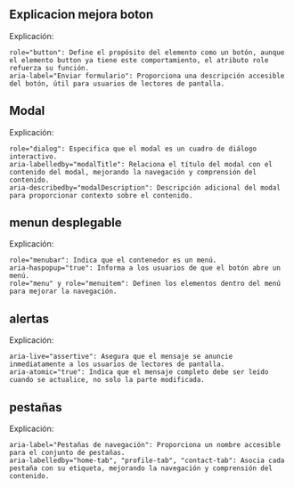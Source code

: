 ## Explicacion mejora boton

Explicación:

    role="button": Define el propósito del elemento como un botón, aunque el elemento button ya tiene este comportamiento, el atributo role refuerza su función.
    aria-label="Enviar formulario": Proporciona una descripción accesible del botón, útil para usuarios de lectores de pantalla.

## Modal

Explicación:

    role="dialog": Especifica que el modal es un cuadro de diálogo interactivo.
    aria-labelledby="modalTitle": Relaciona el título del modal con el contenido del modal, mejorando la navegación y comprensión del contenido.
    aria-describedby="modalDescription": Descripción adicional del modal para proporcionar contexto sobre el contenido.

## menun desplegable

Explicación:

    role="menubar": Indica que el contenedor es un menú.
    aria-haspopup="true": Informa a los usuarios de que el botón abre un menú.
    role="menu" y role="menuitem": Definen los elementos dentro del menú para mejorar la navegación.

## alertas

Explicación:

    aria-live="assertive": Asegura que el mensaje se anuncie inmediatamente a los usuarios de lectores de pantalla.
    aria-atomic="true": Indica que el mensaje completo debe ser leído cuando se actualice, no solo la parte modificada.

## pestañas

Explicación:

    aria-label="Pestañas de navegación": Proporciona un nombre accesible para el conjunto de pestañas.
    aria-labelledby="home-tab", "profile-tab", "contact-tab": Asocia cada pestaña con su etiqueta, mejorando la navegación y comprensión del contenido.